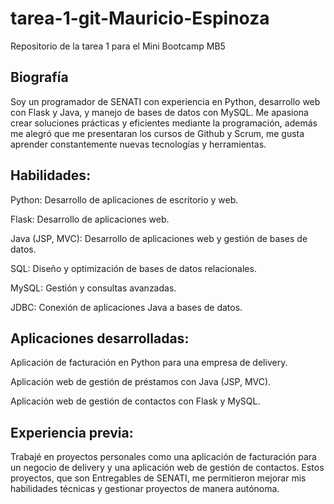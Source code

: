 # tarea-1-git-Mauricio-Espinoza
Repositorio de la tarea 1 para el Mini Bootcamp MB5
## Biografía
Soy un programador de SENATI con experiencia en Python, desarrollo web con Flask y Java, y manejo de bases de datos con MySQL. Me apasiona crear soluciones prácticas y eficientes mediante la programación, además me alegró que me presentaran los cursos de Github y Scrum, me gusta aprender constantemente nuevas tecnologías y herramientas.
## Habilidades:
Python: Desarrollo de aplicaciones de escritorio y web.

Flask: Desarrollo de aplicaciones web.

Java (JSP, MVC): Desarrollo de aplicaciones web y gestión de bases de datos.

SQL: Diseño y optimización de bases de datos relacionales.

MySQL: Gestión y consultas avanzadas.

JDBC: Conexión de aplicaciones Java a bases de datos.

## Aplicaciones desarrolladas:
Aplicación de facturación en Python para una empresa de delivery.

Aplicación web de gestión de préstamos con Java (JSP, MVC).

Aplicación web de gestión de contactos con Flask y MySQL.

## Experiencia previa:
Trabajé en proyectos personales como una aplicación de facturación para un negocio de delivery y una aplicación web de gestión de contactos. Estos proyectos, que son Entregables de SENATI, me permitieron mejorar mis habilidades técnicas y gestionar proyectos de manera autónoma.


